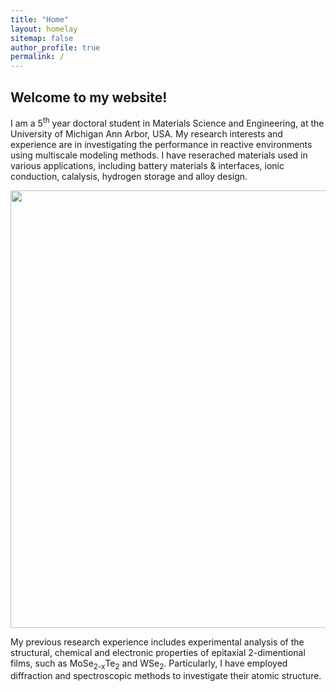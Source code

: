 ```yaml
---
title: "Home"
layout: homelay
sitemap: false
author_profile: true
permalink: /
---
```


## Welcome to my website!

I am a 5<sup>th</sup> year doctoral student in Materials Science and Engineering, at the University of Michigan Ann Arbor, USA. My research interests and experience are in investigating the performance in reactive environments using multiscale modeling methods. I have reserached materials used in various applications, including  battery materials \& interfaces, ionic conduction, calalysis, hydrogen storage and alloy design.

<div class="col-md-18 col-sm-12" style="background-color:transparent" >
  <img src="{{ site.url }}{{ site.baseurl }}/images/respic/cover.png" width="700px"/>
</div>

My previous research experience includes experimental analysis of the structural, chemical and electronic properties of epitaxial 2-dimentional films, such as MoSe<sub>2-x</sub>Te<sub>2</sub> and WSe<sub>2</sub>. Particularly, I have employed diffraction and spectroscopic methods to investigate their atomic structure. 


